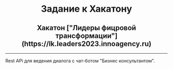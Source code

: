 <h1 align="center">Задание к Хакатону</h1>

<h2 align="center">Хакатон ["Лидеры фицровой трансформации"](https://lk.leaders2023.innoagency.ru)</h2>
<hr>
Rest APi для ведения диалога с чат-ботом "Бизнес консультантом".